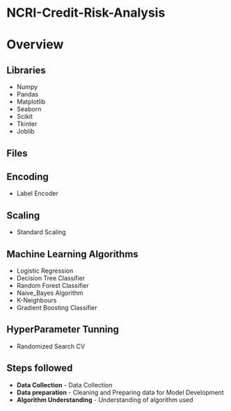 # NCRI-Credit-Risk-Analysis

# Overview

## Libraries
- Numpy
- Pandas
- Matplotlib
- Seaborn
- Scikit
- Tkinter
- Joblib

## Files

## Encoding
- Label Encoder

## Scaling
- Standard Scaling

## Machine Learning Algorithms
-  Logistic Regression
-  Decision Tree Classifier
-  Random Forest Classifier
-  Naive_Bayes Algorithm
-  K-Neighbours
-  Gradient Boosting Classifier

## HyperParameter Tunning
-  Randomized Search CV

## Steps followed
- **Data Collection** - Data Collection
- **Data preparation** - Cleaning and Preparing data for Model Development <br>
- **Algorithm Understanding** - Understanding of algorithm used


